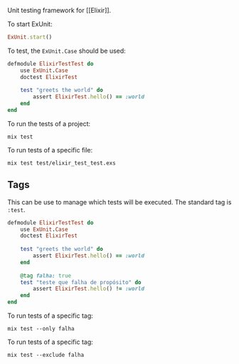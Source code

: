 Unit testing framework for [[Elixir]].

To start ExUnit:
```rb
ExUnit.start()
```

To test, the `ExUnit.Case` should be used:
```rb
defmodule ElixirTestTest do	
	use ExUnit.Case
	doctest ElixirTest
	
	test "greets the world" do
		assert ElixirTest.hello() == :world
	end
end
```

To run the tests of a project:
```
mix test
```

To run tests of a specific file:
```
mix test test/elixir_test_test.exs
```

## Tags
This can be use to manage which tests will be executed. The standard tag is `:test`.

```rb
defmodule ElixirTestTest do	
	use ExUnit.Case
	doctest ElixirTest
	
	test "greets the world" do
		assert ElixirTest.hello() == :world
	end
	
	@tag falha: true
	test "teste que falha de propósito" do
		assert ElixirTest.hello() != :world
	end
end
```

To run tests of a specific tag:
```
mix test --only falha
```

To run tests of a specific tag:
```
mix test --exclude falha
```